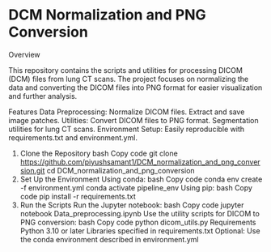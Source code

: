 # DCM Normalization and PNG Conversion

Overview

This repository contains the scripts and utilities for processing DICOM (DCM) files from lung CT scans. The project focuses on normalizing the data and converting the DICOM files into PNG format for easier visualization and further analysis.

Features
Data Preprocessing:
Normalize DICOM files.
Extract and save image patches.
Utilities:
Convert DICOM files to PNG format.
Segmentation utilities for lung CT scans.
Environment Setup:
Easily reproducible with requirements.txt and environment.yml.

1. Clone the Repository
bash
Copy code
git clone https://github.com/piyushsamant1/DCM_normalization_and_png_conversion.git
cd DCM_normalization_and_png_conversion
2. Set Up the Environment
Using conda:
bash
Copy code
conda env create -f environment.yml
conda activate pipeline_env
Using pip:
bash
Copy code
pip install -r requirements.txt
3. Run the Scripts
Run the Jupyter notebook:
bash
Copy code
jupyter notebook Data_preprocessing.ipynb
Use the utility scripts for DICOM to PNG conversion:
bash
Copy code
python dicom_utils.py
Requirements
Python 3.10 or later
Libraries specified in requirements.txt
Optional: Use the conda environment described in environment.yml
